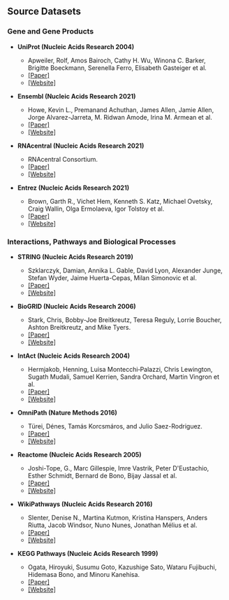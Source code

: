 ## Source Datasets

### Gene and Gene Products

- **UniProt (Nucleic Acids Research 2004)**
  - Apweiler, Rolf, Amos Bairoch, Cathy H. Wu, Winona C. Barker, Brigitte Boeckmann, Serenella Ferro, Elisabeth Gasteiger et al.
  - [[Paper]](https://academic.oup.com/nar/article/32/suppl_1/D115/2505378?login=true)
  - [[Website]](https://www.uniprot.org/)

- **Ensembl (Nucleic Acids Research 2021)**
  - Howe, Kevin L., Premanand Achuthan, James Allen, Jamie Allen, Jorge Alvarez-Jarreta, M. Ridwan Amode, Irina M. Armean et al.
  - [[Paper]](https://academic.oup.com/nar/article/49/D1/D884/5952199?login=true)
  - [[Website]](https://www.ensembl.org/index.html)

- **RNAcentral (Nucleic Acids Research 2021)**
  - RNAcentral Consortium.
  - [[Paper]](https://academic.oup.com/nar/article/49/D1/D212/5940500?login=true)
  - [[Website]](https://rnacentral.org/)

- **Entrez (Nucleic Acids Research 2021)**
  - Brown, Garth R., Vichet Hem, Kenneth S. Katz, Michael Ovetsky, Craig Wallin, Olga Ermolaeva, Igor Tolstoy et al.
  - [[Paper]](https://www.ncbi.nlm.nih.gov/pmc/articles/PMC3013746/)
  - [[Website]](https://www.ncbi.nlm.nih.gov/gene)


### Interactions, Pathways and Biological Processes

- **STRING (Nucleic Acids Research 2019)**
  - Szklarczyk, Damian, Annika L. Gable, David Lyon, Alexander Junge, Stefan Wyder, Jaime Huerta-Cepas, Milan Simonovic et al.
  - [[Paper]](https://academic.oup.com/nar/article/47/D1/D607/5198476?login=true)
  - [[Website]](https://string-db.org/)

- **BioGRID (Nucleic Acids Research 2006)**
  - Stark, Chris, Bobby-Joe Breitkreutz, Teresa Reguly, Lorrie Boucher, Ashton Breitkreutz, and Mike Tyers. 
  - [[Paper]](https://academic.oup.com/nar/article/34/suppl_1/D535/1133554?login=true)
  - [[Website]](https://thebiogrid.org/)

- **IntAct (Nucleic Acids Research 2004)**
  - Hermjakob, Henning, Luisa Montecchi‐Palazzi, Chris Lewington, Sugath Mudali, Samuel Kerrien, Sandra Orchard, Martin Vingron et al. 
  - [[Paper]](https://academic.oup.com/nar/article/32/suppl_1/D452/2505218?login=true)
  - [[Website]](https://www.ebi.ac.uk/intact/home)

- **OmniPath (Nature Methods 2016)**
  - Türei, Dénes, Tamás Korcsmáros, and Julio Saez-Rodriguez. 
  - [[Paper]](https://www.nature.com/articles/nmeth.4077)
  - [[Website]](https://omnipathdb.org/)

- **Reactome (Nucleic Acids Research 2005)**
  - Joshi-Tope, G., Marc Gillespie, Imre Vastrik, Peter D'Eustachio, Esther Schmidt, Bernard de Bono, Bijay Jassal et al. 
  - [[Paper]](https://academic.oup.com/nar/article/33/suppl_1/D428/2505340?login=true)
  - [[Website]](https://reactome.org/)

- **WikiPathways (Nucleic Acids Research 2016)**
  - Slenter, Denise N., Martina Kutmon, Kristina Hanspers, Anders Riutta, Jacob Windsor, Nuno Nunes, Jonathan Mélius et al. 
  - [[Paper]](https://academic.oup.com/nar/article/46/D1/D661/4612963?login=true)
  - [[Website]](https://www.wikipathways.org/index.php/WikiPathways)

- **KEGG Pathways (Nucleic Acids Research 1999)**
  - Ogata, Hiroyuki, Susumu Goto, Kazushige Sato, Wataru Fujibuchi, Hidemasa Bono, and Minoru Kanehisa.
  - [[Paper]](https://academic.oup.com/nar/article/27/1/29/1238108)
  - [[Website]](https://www.genome.jp/kegg/pathway.html)